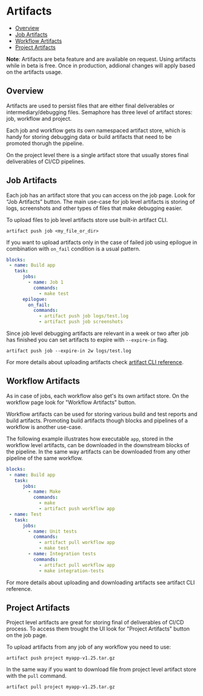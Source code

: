 # Artifacts

- [Overview](#overview)
- [Job Artifacts](#job-artifacts)
- [Workflow Artifacts](#workflow-artifacts)
- [Project Artifacts](#project-artifacts)


__Note__: Artifacts are beta feature and are available on request.
Using artifacts while in beta is free. Once in production,
addional changes will apply based on the artifacts usage.

## Overview

Artifacts are used to persist files that are either final deliverables or
intermediary/debugging files.
Semaphore has three level of artifact stores: job, workflow and project.

Each job and workflow gets its own namespaced artifact store,
which is handy for storing debugging data or build artifacts that need to be promoted thorugh the pipeline.

On the project level there is a single artifact store
that usually stores final deliverables of CI/CD pipelines.

## Job Artifacts

Each job has an artifact store that you can access on the job page.
Look for “Job Artifacts” button.
The main use-case for job level artifacts is storing of logs,
screenshots and other types of files that make debugging easier.

To upload files to job level artifacts store use built-in artifact CLI.

`artifact push job <my_file_or_dir>`

If you want to upload artifacts only in the case of failed job
using epilogue in combination with `on_fail` condition is a usual pattern.

```yml
blocks:
 - name: Build app
   task:
      jobs:
        - name: Job 1
          commands:
            - make test
      epilogue:
        on_fail:
          commands:
            - artifact push job logs/test.log
            - artifact push job screenshots
```

Since job level debugging artifacts are relevant in a week or two after job has finished
you can set artifacts to expire with `--expire-in` flag.

`artifact push job --expire-in 2w logs/test.log`

For more details about uploading artifacts check [artifact CLI reference](https://docs.semaphoreci.com/article/154-artifact-cli-reference).

## Workflow Artifacts

As in case of jobs, each workflow also get's its own artifact store.
On the workflow page look for "Workflow Artifacts" button.

Workflow artifacts can be used for storing various build and test reports and build artifacts.
Promoting build artifacts though blocks and pipelines of a workflow is another use-case.

The following example illustrates how executable `app`, stored in the workflow level artifacts,
can be downloaded in the downstream blocks of the pipeline.
In the same way artifacts can be downloaded from any other pipeline of the same workflow.

```yml
blocks:
 - name: Build app
   task:
      jobs:
        - name: Make
          commands:
            - make
            - artifact push workflow app
 - name: Test
   task:
      jobs:
        - name: Unit tests
          commands:
            - artifact pull workflow app
            - make test
        - name: Integration tests
          commands:
            - artifact pull workflow app
            - make integration-tests

```

For more details about uploading and downloading artifacts see artifact CLI reference.

## Project Artifacts

Project level artifacts are great for storing final of deliverables of CI/CD process.
To access them trought the UI look for "Project Artifacts" button on the job page.

To upload artifacts from any job of any workflow you need to use:

`artifact push project myapp-v1.25.tar.gz`

In the same way if you want to download file from project level artifact store with the `pull` command.

`artifact pull project myapp-v1.25.tar.gz`
